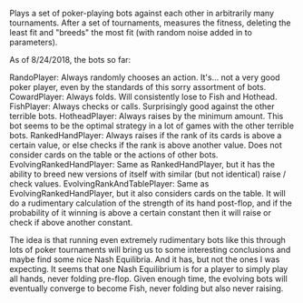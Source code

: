 Plays a set of poker-playing bots against each other in arbitrarily many tournaments. After a set of tournaments, measures the fitness, deleting the least fit and "breeds" the most fit (with random noise added in to parameters).

As of 8/24/2018, the bots so far:

RandoPlayer: Always randomly chooses an action. It's... not a very good poker player, even by the standards of this sorry assortment of bots.
CowardPlayer: Always folds. Will consistently lose to Fish and Hothead.
FishPlayer: Always checks or calls. Surprisingly good against the other terrible bots.
HotheadPlayer: Always raises by the minimum amount. This bot seems to be the optimal strategy in a lot of games with the other terrible bots.
RankedHandPlayer: Always raises if the rank of its cards is above a certain value, or else checks if the rank is above another value. Does not consider cards on the table or the actions of other bots.
EvolvingRankedHandPlayer: Same as RankedHandPlayer, but it has the ability to breed new versions of itself with similar (but not identical) raise / check values.
EvolvingRankAndTablePlayer: Same as EvolvingRankedHandPlayer, but it also considers cards on the table. It will do a rudimentary calculation of the strength of its hand post-flop, and if the probability of it winning is above a certain constant then it will raise or check if above another constant.

The idea is that running even extremely rudimentary bots like this through lots of poker tournaments will bring us to some interesting conclusions and maybe find some nice Nash Equilibria. And it has, but not the ones I was expecting. It seems that one Nash Equilibrium is for a player to simply play all hands, never folding pre-flop. Given enough time, the evolving bots will eventually converge to become Fish, never folding but also never raising.

